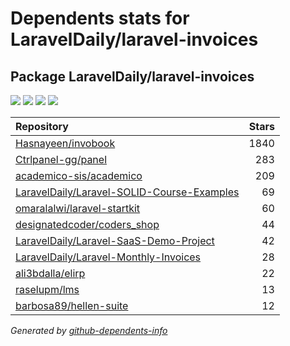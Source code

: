 # Dependents stats for LaravelDaily/laravel-invoices

## Package LaravelDaily/laravel-invoices

[![](https://img.shields.io/static/v1?label=Used%20by&message=684&color=informational&logo=slickpic)](https://github.com/LaravelDaily/laravel-invoices/network/dependents)
[![](https://img.shields.io/static/v1?label=Used%20by%20(public)&message=11&color=informational&logo=slickpic)](https://github.com/LaravelDaily/laravel-invoices/network/dependents)
[![](https://img.shields.io/static/v1?label=Used%20by%20(private)&message=673&color=informational&logo=slickpic)](https://github.com/LaravelDaily/laravel-invoices/network/dependents)
[![](https://img.shields.io/static/v1?label=Used%20by%20(stars)&message=42&color=informational&logo=slickpic)](https://github.com/LaravelDaily/laravel-invoices/network/dependents)

| Repository | Stars  |
| :--------  | -----: |
|[Hasnayeen/invobook](https://github.com/Hasnayeen/invobook) | 1840 |
|[Ctrlpanel-gg/panel](https://github.com/Ctrlpanel-gg/panel) | 283 |
|[academico-sis/academico](https://github.com/academico-sis/academico) | 209 |
|[LaravelDaily/Laravel-SOLID-Course-Examples](https://github.com/LaravelDaily/Laravel-SOLID-Course-Examples) | 69 |
|[omaralalwi/laravel-startkit](https://github.com/omaralalwi/laravel-startkit) | 60 |
|[designatedcoder/coders_shop](https://github.com/designatedcoder/coders_shop) | 44 |
|[LaravelDaily/Laravel-SaaS-Demo-Project](https://github.com/LaravelDaily/Laravel-SaaS-Demo-Project) | 42 |
|[LaravelDaily/Laravel-Monthly-Invoices](https://github.com/LaravelDaily/Laravel-Monthly-Invoices) | 28 |
|[ali3bdalla/elirp](https://github.com/ali3bdalla/elirp) | 22 |
|[raselupm/lms](https://github.com/raselupm/lms) | 13 |
|[barbosa89/hellen-suite](https://github.com/barbosa89/hellen-suite) | 12 |

_Generated by [github-dependents-info](https://github.com/nvuillam/github-dependents-info)_